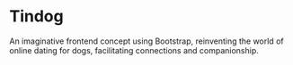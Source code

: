 # Tindog
An imaginative frontend concept using Bootstrap, reinventing the world of online dating for dogs, facilitating connections and companionship.
